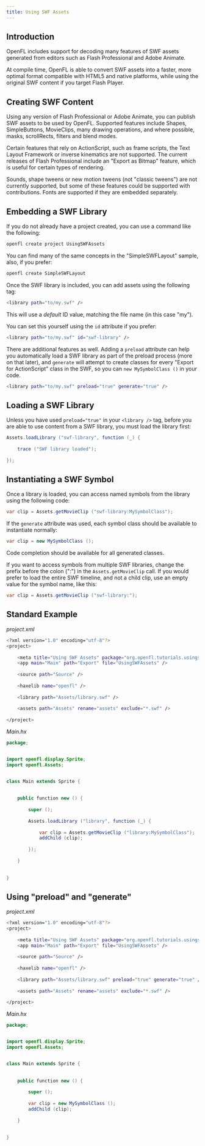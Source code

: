 ```yaml
---
title: Using SWF Assets
---
```


## Introduction

OpenFL includes support for decoding many features of SWF assets generated from editors such as Flash Professional and Adobe Animate.

At compile time, OpenFL is able to convert SWF assets into a faster, more optimal format compatible with HTML5 and native platforms, while using the original SWF content if you target Flash Player.

## Creating SWF Content

Using any version of Flash Professional or Adobe Animate, you can publish SWF assets to be used by OpenFL. Supported features include Shapes, SimpleButtons, MovieClips, many drawing operations, and where possible, masks, scrollRects, filters and blend modes.

Certain features that rely on ActionScript, such as frame scripts, the Text Layout Framework or inverse kinematics are not supported. The current releases of Flash Professional include an "Export as Bitmap" feature, which is useful for certain types of rendering.

Sounds, shape tweens or new motion tweens (not "classic tweens") are not currently supported, but some of these features could be supported with contributions. Fonts are supported if they are embedded separately.

## Embedding a SWF Library

If you do not already have a project created, you can use a command like the following:

```bash
openfl create project UsingSWFAssets
```

You can find many of the same concepts in the "SimpleSWFLayout" sample, also, if you prefer:

```bash
openfl create SimpleSWFLayout
```

Once the SWF library is included, you can add assets using the following tag:

```bash
<library path="to/my.swf" />
```

This will use a _default_ ID value, matching the file name (in this case "my").

You can set this yourself using the `id` attribute if you prefer:

```bash
<library path="to/my.swf" id="swf-library" />
```

There are additional features as well. Adding a `preload` attribute can help you automatically load a SWF library as part of the preload process (more on that later), and `generate` will attempt to create classes for every "Export for ActionScript" class in the SWF, so you can `new MySymbolClass ()` in your code.

```bash
<library path="to/my.swf" preload="true" generate="true" />
```

## Loading a SWF Library

Unless you have used `preload="true"` in your `<library />` tag, before you are able to use content from a SWF library, you must load the library first:

```java
Assets.loadLibrary ("swf-library", function (_) {
	
	trace ("SWF library loaded");
	
});
```

## Instantiating a SWF Symbol

Once a library is loaded, you can access named symbols from the library using the following code:

```java
var clip = Assets.getMovieClip ("swf-library:MySymbolClass");
```

If the `generate` attribute was used, each symbol class should be available to instantiate normally:

```java
var clip = new MySymbolClass ();
```

Code completion should be available for all generated classes.

If you want to access symbols from multiple SWF libraries, change the prefix before the colon (":") in the `Assets.getMovieClip` call. If you would prefer to load the entire SWF timeline, and not a child clip, use an empty value for the symbol name, like this:

```java
var clip = Assets.getMovieClip ("swf-library:");
```

## Standard Example

_project.xml_

```bash
<?xml version="1.0" encoding="utf-8"?>
<project>
	
	<meta title="Using SWF Assets" package="org.openfl.tutorials.usingswfassets" version="1.0.0" company="OpenFL" />
	<app main="Main" path="Export" file="UsingSWFAssets" />
	
	<source path="Source" />
	
	<haxelib name="openfl" />
	
	<library path="Assets/library.swf" />
	
	<assets path="Assets" rename="assets" exclude="*.swf" />
	
</project>
```

_Main.hx_

```java
package;


import openfl.display.Sprite;
import openfl.Assets;


class Main extends Sprite {
	
	
	public function new () {
		
		super ();
		
		Assets.loadLibrary ("library", function (_) {
			
			var clip = Assets.getMovieClip ("library:MySymbolClass");
			addChild (clip);
			
		});
		
	}
	
	
}
```

## Using "preload" and "generate"

_project.xml_

```bash
<?xml version="1.0" encoding="utf-8"?>
<project>
	
	<meta title="Using SWF Assets" package="org.openfl.tutorials.usingswfassets" version="1.0.0" company="OpenFL" />
	<app main="Main" path="Export" file="UsingSWFAssets" />
	
	<source path="Source" />
	
	<haxelib name="openfl" />
	
	<library path="Assets/library.swf" preload="true" generate="true" />
	
	<assets path="Assets" rename="assets" exclude="*.swf" />
	
</project>
```

_Main.hx_

```java
package;


import openfl.display.Sprite;
import openfl.Assets;


class Main extends Sprite {
	
	
	public function new () {
		
		super ();
		
		var clip = new MySymbolClass ();
		addChild (clip);
		
	}
	
	
}
```
